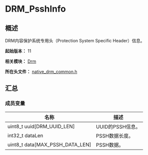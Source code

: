 # DRM_PsshInfo

## 概述

DRM内容保护系统专用头（Protection System Specific Header）信息。

**起始版本：** 11

**相关模块：** [Drm](capi-drm.md)

**所在头文件：** [native_drm_common.h](capi-native-drm-common-h.md)

## 汇总

### 成员变量

| 名称 | 描述 |
| -- | -- |
| uint8_t uuid[DRM_UUID_LEN] | UUID的PSSH信息。 |
| int32_t dataLen | PSSH数据长度。 |
| uint8_t data[MAX_PSSH_DATA_LEN] | PSSH数据。 |


